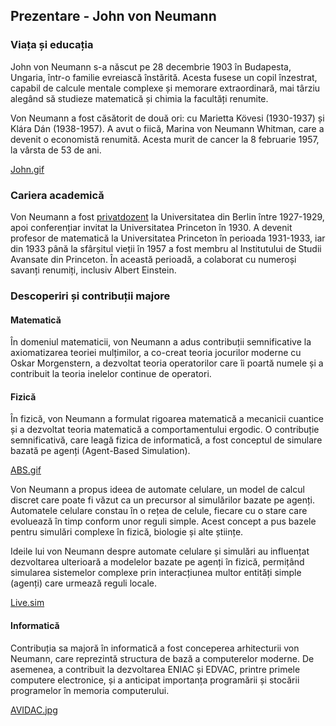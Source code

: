 ## Prezentare -  John von Neumann

### Viața și educația

John von Neumann s-a născut pe 28 decembrie 1903 în Budapesta, Ungaria, într-o familie evreiască înstărită. Acesta fusese un copil înzestrat, capabil de calcule mentale complexe și memorare extraordinară, mai târziu alegând să studieze matematică și chimia la facultăți renumite.

Von Neumann a fost căsătorit de două ori: cu Marietta Kövesi (1930-1937) și Klára Dán (1938-1957). A avut o fiică, Marina von Neumann Whitman, care a devenit o economistă renumită. Acesta murit de cancer la 8 februarie 1957, la vârsta de 53 de ani.

[John.gif](https://en.m.wikipedia.org/wiki/File:JohnvonNeumann-LosAlamos.gif)

### Cariera academică

Von Neumann a fost [privatdozent](https://en.m.wikipedia.org/wiki/Privatdozent) la Universitatea din Berlin între 1927-1929, apoi conferențiar invitat la Universitatea Princeton în 1930. A devenit profesor de matematică la Universitatea Princeton în perioada 1931-1933, iar din 1933 până la sfârșitul vieții în 1957 a fost membru al Institutului de Studii Avansate din Princeton. În această perioadă, a colaborat cu numeroși savanți renumiți, inclusiv Albert Einstein.

### Descoperiri și contribuții majore

#### Matematică

În domeniul matematicii, von Neumann a adus contribuții semnificative la axiomatizarea teoriei mulțimilor, a co-creat teoria jocurilor moderne cu Oskar Morgenstern, a dezvoltat teoria operatorilor care îi poartă numele și a contribuit la teoria inelelor continue de operatori.

#### Fizică

În fizică, von Neumann a formulat rigoarea matematică a mecanicii cuantice și a dezvoltat teoria matematică a comportamentului ergodic. O contribuție semnificativă, care leagă fizica de informatică, a fost conceptul de simulare bazată pe agenți (Agent-Based Simulation). 

[ABS.gif](https://external-content.duckduckgo.com/iu/?u=http%3A%2F%2F68.media.tumblr.com%2F303da0502e45b38484e73b174b3db9db%2Ftumblr_nhte1rMwH01teec4eo2_500.gif&f=1&nofb=1&ipt=7578665ef19b1694a12183df6b701624cf685019f57f2a7c57aabbe97aa49846&ipo=images)

Von Neumann a propus ideea de automate celulare, un model de calcul discret care poate fi văzut ca un precursor al simulărilor bazate pe agenți. Automatele celulare constau în o rețea de celule, fiecare cu o stare care evoluează în timp conform unor reguli simple. Acest concept a pus bazele pentru simulări complexe în fizică, biologie și alte științe.

Ideile lui von Neumann despre automate celulare și simulări au influențat dezvoltarea ulterioară a modelelor bazate pe agenți în fizică, permițând simularea sistemelor complexe prin interacțiunea multor entități simple (agenți) care urmează reguli locale.

[Live.sim](https://rapier.rs/demos3d/index.html)

#### Informatică

Contribuția sa majoră în informatică a fost conceperea arhitecturii von Neumann, care reprezintă structura de bază a computerelor moderne. De asemenea, a contribuit la dezvoltarea ENIAC și EDVAC, printre primele computere electronice, și a anticipat importanța programării și stocării programelor în memoria computerului.

[AVIDAC.jpg](https://en.m.wikipedia.org/wiki/File:Living_Large_--_Argonne%27s_First_Computer_(8056998342).jpg)
